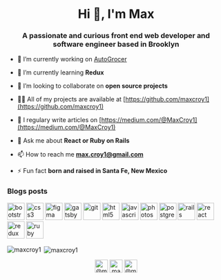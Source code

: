 <h1 align="center">Hi 👋, I'm Max</h1>
<h3 align="center">A passionate and curious front end web developer and software engineer based in Brooklyn</h3>

- 🔭 I’m currently working on [AutoGrocer](https://github.com/maxcroy1/AutoGrocer)

- 🌱 I’m currently learning **Redux**

- 👯 I’m looking to collaborate on **open source projects**

- 👨‍💻 All of my projects are available at [https://github.com/maxcroy1](https://github.com/maxcroy1)

- 📝 I regulary write articles on [https://medium.com/@MaxCroy1](https://medium.com/@MaxCroy1)

- 💬 Ask me about **React or Ruby on Rails**

- 📫 How to reach me **max.croy1@gmail.com**

- ⚡ Fun fact **born and raised in Santa Fe, New Mexico**

### Blogs posts
<!-- BLOG-POST-LIST:START -->
<!-- BLOG-POST-LIST:END -->

<p align="left"><img src="https://devicons.github.io/devicon/devicon.git/icons/bootstrap/bootstrap-plain.svg" alt="bootstrap" width="40" height="40"/> <img src="https://devicons.github.io/devicon/devicon.git/icons/css3/css3-original-wordmark.svg" alt="css3" width="40" height="40"/> <img src="https://www.vectorlogo.zone/logos/figma/figma-icon.svg" alt="figma" width="40" height="40"/> <img src="https://www.vectorlogo.zone/logos/gatsbyjs/gatsbyjs-icon.svg" alt="gatsby" width="40" height="40"/> <img src="https://www.vectorlogo.zone/logos/git-scm/git-scm-icon.svg" alt="git" width="40" height="40"/> <img src="https://devicons.github.io/devicon/devicon.git/icons/html5/html5-original-wordmark.svg" alt="html5" width="40" height="40"/> <img src="https://devicons.github.io/devicon/devicon.git/icons/javascript/javascript-original.svg" alt="javascript" width="40" height="40"/> <img src="https://devicons.github.io/devicon/devicon.git/icons/photoshop/photoshop-plain.svg" alt="photoshop" width="40" height="40"/> <img src="https://devicons.github.io/devicon/devicon.git/icons/postgresql/postgresql-original-wordmark.svg" alt="postgresql" width="40" height="40"/> <img src="https://devicons.github.io/devicon/devicon.git/icons/rails/rails-original-wordmark.svg" alt="rails" width="40" height="40"/> <img src="https://devicons.github.io/devicon/devicon.git/icons/react/react-original-wordmark.svg" alt="react" width="40" height="40"/> <img src="https://devicons.github.io/devicon/devicon.git/icons/redux/redux-original.svg" alt="redux" width="40" height="40"/> <img src="https://devicons.github.io/devicon/devicon.git/icons/ruby/ruby-original-wordmark.svg" alt="ruby" width="40" height="40"/></p><p><img align="left" src="https://github-readme-stats.vercel.app/api/top-langs/?username=maxcroy1&layout=compact&hide=html" alt="maxcroy1" /></p>

<p>&nbsp;<img align="center" src="https://github-readme-stats.vercel.app/api?username=maxcroy1&show_icons=true" alt="maxcroy1" /></p>

<p align="center">
<a href="https://twitter.com/@maxcroy1" target="blank"><img align="center" src="https://cdn.jsdelivr.net/npm/simple-icons@3.0.1/icons/twitter.svg" alt="@maxcroy1" height="30" width="30" /></a>
<a href="https://linkedin.com/in/maxwellhcroy" target="blank"><img align="center" src="https://cdn.jsdelivr.net/npm/simple-icons@3.0.1/icons/linkedin.svg" alt="maxwellhcroy" height="30" width="30" /></a>
<a href="https://medium.com/@maxcroy1" target="blank"><img align="center" src="https://cdn.jsdelivr.net/npm/simple-icons@3.0.1/icons/medium.svg" alt="@maxcroy1" height="30" width="30" /></a>
</p>